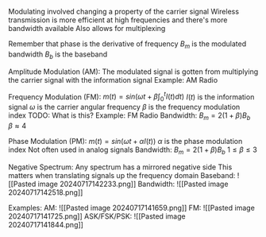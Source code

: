 Modulating involved changing a property of the carrier signal
Wireless transmission is more efficient at high frequencies and there's more bandwidth available 
Also allows for multiplexing 

Remember that phase is the derivative of frequency
$B_m$ is the modulated bandwidth
$B_b$ is the baseband

Amplitude Modulation (AM):
	The modulated signal is gotten from multiplying the carrier signal with the information signal
	Example: AM Radio

Frequency Modulation (FM):
	$m(t) = sin(\omega t + \beta \int_0^t I(t) dt)$
		$I(t)$ is the information signal
		$\omega$ is the carrier angular frequency
		$\beta$ is the frequency modulation index
			TODO: What is this?
	Example: FM Radio 
	Bandwidth:
		$B_m = 2(1 + \beta) B_b$			
		$\beta \approx 4$

Phase Modulation (PM):
	$m(t) = sin(\omega t + \alpha I(t))$
		$\alpha$ is the phase modulation index
	Not often used in analog signals
	Bandwidth:
		$B_m = 2(1 + \beta) B_b$
		$1 \leq \beta \leq 3$

Negative Spectrum:
	Any spectrum has a mirrored negative side
	This matters when translating signals up the frequency domain
	Baseband:
		![[Pasted image 20240717142233.png]]
	Bandwidth:
		![[Pasted image 20240717142518.png]]

Examples:
	AM:
	![[Pasted image 20240717141659.png]]
	FM:
	![[Pasted image 20240717141725.png]]
	ASK/FSK/PSK:
	![[Pasted image 20240717141844.png]]